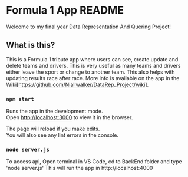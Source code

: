 # Formula 1 App README

Welcome to my final year Data Representation And Quering Project!

## What is this?

This is a Formula 1 tribute app where users can see, create update and delete teams and drivers. This is very useful as many teams and drivers either leave the sport or change to another team. This also helps with updating results race after race.
More info is available on the app in the Wiki[https://github.com/Niallwalker/DataRep_Project/wiki].

### `npm start`

Runs the app in the development mode.\
Open [http://localhost:3000](http://localhost:3000) to view it in the browser.

The page will reload if you make edits.\
You will also see any lint errors in the console.

### `node server.js`

To access api, Open terminal in VS Code, cd to BackEnd folder and type 'node server.js' 
This will run the app in http://localhost:4000